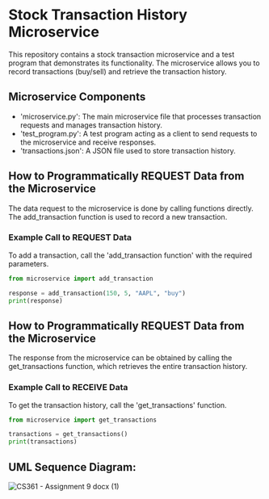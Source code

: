# Stock Transaction History Microservice
This repository contains a stock transaction microservice and a test program that demonstrates its functionality. The microservice allows you to record transactions (buy/sell) and retrieve the transaction history.
## Microservice Components
- 'microservice.py': The main microservice file that processes transaction requests and manages transaction history.
- 'test_program.py': A test program acting as a client to send requests to the microservice and receive responses.
- 'transactions.json': A JSON file used to store transaction history.
## How to Programmatically REQUEST Data from the Microservice
The data request to the microservice is done by calling functions directly. The add_transaction function is used to record a new transaction.
### Example Call to REQUEST Data
To add a transaction, call the 'add_transaction function' with the required parameters.
```python
from microservice import add_transaction

response = add_transaction(150, 5, "AAPL", "buy")
print(response)
```
## How to Programmatically REQUEST Data from the Microservice
The response from the microservice can be obtained by calling the get_transactions function, which retrieves the entire transaction history.
### Example Call to RECEIVE Data
To get the transaction history, call the 'get_transactions' function.
```python
from microservice import get_transactions

transactions = get_transactions()
print(transactions)
```
## UML Sequence Diagram:
![CS361 - Assignment 9 docx (1)](https://github.com/user-attachments/assets/df405654-6d2c-427b-8767-c8702ca31d29)
